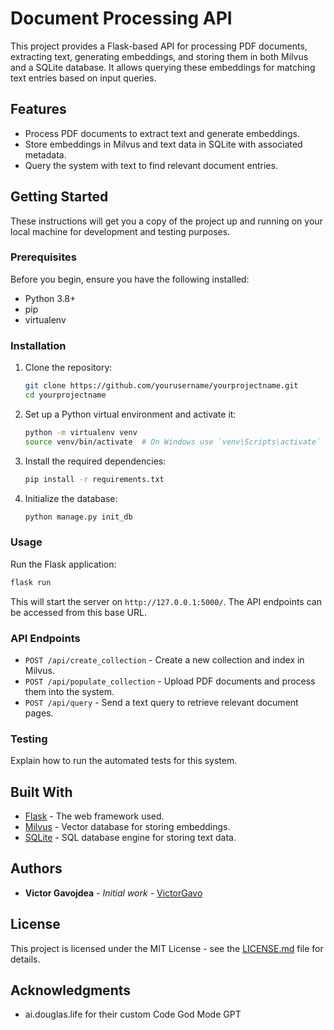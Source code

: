 # Document Processing API

This project provides a Flask-based API for processing PDF documents, extracting text, generating embeddings, and storing them in both Milvus and a SQLite database. It allows querying these embeddings for matching text entries based on input queries.

## Features

- Process PDF documents to extract text and generate embeddings.
- Store embeddings in Milvus and text data in SQLite with associated metadata.
- Query the system with text to find relevant document entries.

## Getting Started

These instructions will get you a copy of the project up and running on your local machine for development and testing purposes.

### Prerequisites

Before you begin, ensure you have the following installed:
- Python 3.8+
- pip
- virtualenv

### Installation

1. Clone the repository:
   ```bash
   git clone https://github.com/yourusername/yourprojectname.git
   cd yourprojectname
   ```

2. Set up a Python virtual environment and activate it:
   ```bash
   python -m virtualenv venv
   source venv/bin/activate  # On Windows use `venv\Scripts\activate`
   ```

3. Install the required dependencies:
   ```bash
   pip install -r requirements.txt
   ```

4. Initialize the database:
   ```bash
   python manage.py init_db
   ```

### Usage

Run the Flask application:
```bash
flask run
```

This will start the server on `http://127.0.0.1:5000/`. The API endpoints can be accessed from this base URL.

### API Endpoints

- `POST /api/create_collection` - Create a new collection and index in Milvus.
- `POST /api/populate_collection` - Upload PDF documents and process them into the system.
- `POST /api/query` - Send a text query to retrieve relevant document pages.

### Testing

Explain how to run the automated tests for this system.

## Built With

- [Flask](https://flask.palletsprojects.com/) - The web framework used.
- [Milvus](https://milvus.io/) - Vector database for storing embeddings.
- [SQLite](https://www.sqlite.org/index.html) - SQL database engine for storing text data.

## Authors

- **Victor Gavojdea** - *Initial work* - [VictorGavo](https://github.com/VictorGavo)

## License

This project is licensed under the MIT License - see the [LICENSE.md](LICENSE.md) file for details.

## Acknowledgments

- ai.douglas.life for their custom Code God Mode GPT

